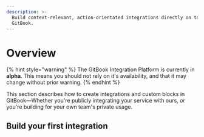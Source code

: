 ```yaml
---
description: >-
  Build context-relevant, action-orientated integrations directly on top of
  GitBook.
---
```


# Overview

{% hint style="warning" %}
The GitBook Integration Platform is currently in **alpha**. This means you should not rely on it's availability, and that it may change without prior warning.
{% endhint %}

This section describes how to create integrations and custom blocks in GitBook—Whether you're publicly integrating your service with ours, or you're building for your own team's private usage.

## Build your first integration



